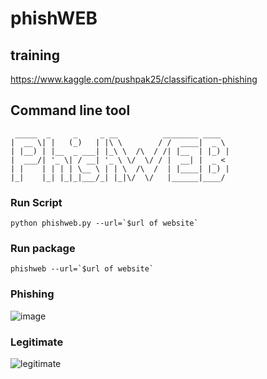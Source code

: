 # phishWEB
## training
 https://www.kaggle.com/pushpak25/classification-phishing
## Command line tool
```
 _____  _     _     _ __          ________ ____  
|  __ \| |   (_)   | |\ \        / /  ____|  _ \ 
| |__) | |__  _ ___| |_\ \  /\  / /| |__  | |_) |
|  ___/| '_ \| / __| '_ \ \/  \/ / |  __| |  _ < 
| |    | | | | \__ \ | | \  /\  /  | |____| |_) |
|_|    |_| |_|_|___/_| |_|\/  \/   |______|____/ 
```
### Run Script
```
python phishweb.py --url=`$url of website`

```
### Run package
```
phishweb --url=`$url of website`

```


### Phishing
![image](https://user-images.githubusercontent.com/50488701/206851795-2a57d86b-dbf2-4c03-97f9-142d56112f59.png)

### Legitimate
![legitimate](https://user-images.githubusercontent.com/50488701/206851930-8cc89c66-d78b-4ddc-ae65-87f3e2cc2077.jpg)

